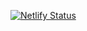[![Netlify Status](https://api.netlify.com/api/v1/badges/afd1300d-e255-4ca5-91a7-adf30e9bb77e/deploy-status)](https://app.netlify.com/sites/unrivaled-sopapillas-61759b/deploys)
